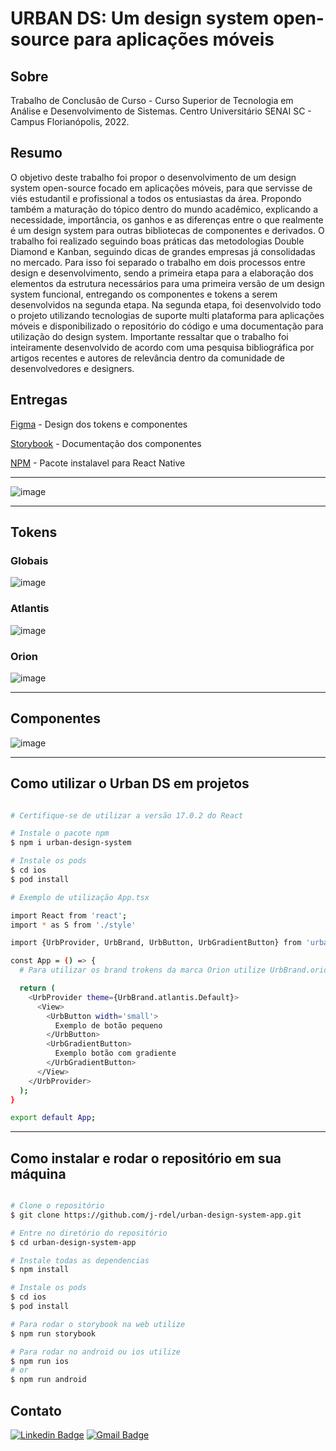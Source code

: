 # URBAN DS: Um design system open-source para aplicações móveis

## Sobre

Trabalho de Conclusão de Curso - Curso Superior de Tecnologia em Análise e Desenvolvimento de Sistemas. Centro Universitário SENAI SC - Campus Florianópolis, 2022.

## Resumo

O objetivo deste trabalho foi propor o desenvolvimento de um design system open-source focado em aplicações móveis, para que servisse de viés estudantil e profissional a todos os entusiastas da área. Propondo também a maturação do tópico dentro do mundo acadêmico, explicando a necessidade, importância, os ganhos e as diferenças entre o que realmente é um design system para outras bibliotecas de componentes e derivados. O trabalho foi realizado seguindo boas práticas das metodologias Double Diamond e Kanban, seguindo dicas de grandes empresas já consolidadas no mercado. Para isso foi separado o trabalho em dois processos entre design e desenvolvimento, sendo a primeira etapa para a elaboração dos elementos da estrutura necessários para uma primeira versão de um design system funcional, entregando os componentes e tokens a serem desenvolvidos na segunda etapa. Na segunda etapa, foi desenvolvido todo o projeto utilizando tecnologias de suporte multi plataforma para aplicações móveis e disponibilizado o repositório do código e uma documentação para utilização do design system. Importante ressaltar que o trabalho foi inteiramente desenvolvido de acordo com uma pesquisa bibliográfica por artigos recentes e autores de relevância dentro da comunidade de desenvolvedores e designers.

## Entregas

[Figma](https://figma.fun/9KXGmx) - Design dos tokens e componentes

[Storybook](https://638bac8a6de7967b8d29c3c1-sgggctgzmg.chromatic.com/) - Documentação dos componentes

[NPM](https://www.npmjs.com/package/urban-design-system-app?activeTab=readme) - Pacote instalavel para React Native

---

![image](https://github.com/j-rdel/urban-design-system-app/blob/master/src/assets/images/Cover.png?raw=true)

---

## Tokens

### Globais

![image](https://github.com/j-rdel/urban-design-system-app/blob/master/src/assets/images/GlobalTokens.png?raw=true)

### Atlantis

![image](https://github.com/j-rdel/urban-design-system-app/blob/master/src/assets/images/AtlantisBrandTokens.png?raw=true)

### Orion

![image](https://github.com/j-rdel/urban-design-system-app/blob/master/src/assets/images/OrionBrandTokens.png?raw=true)

---

## Componentes

![image](https://github.com/j-rdel/urban-design-system-app/blob/master/src/assets/images/Components.png?raw=true)

---

## Como utilizar o Urban DS em projetos

```bash

# Certifique-se de utilizar a versão 17.0.2 do React

# Instale o pacote npm
$ npm i urban-design-system

# Instale os pods
$ cd ios
$ pod install

# Exemplo de utilização App.tsx

import React from 'react';
import * as S from './style'

import {UrbProvider, UrbBrand, UrbButton, UrbGradientButton} from 'urban-design-system/dist/index';

const App = () => {
  # Para utilizar os brand trokens da marca Orion utilize UrbBrand.orion.Default no provider

  return (
    <UrbProvider theme={UrbBrand.atlantis.Default}>
      <View>
        <UrbButton width='small'>
          Exemplo de botão pequeno
        </UrbButton>
        <UrbGradientButton>
          Exemplo botão com gradiente
        </UrbGradientButton> 
      </View>
    </UrbProvider>
  );
}

export default App;

```

---

## Como instalar e rodar o repositório em sua máquina

```bash

# Clone o repositório
$ git clone https://github.com/j-rdel/urban-design-system-app.git

# Entre no diretório do repositório
$ cd urban-design-system-app

# Instale todas as dependencias
$ npm install

# Instale os pods
$ cd ios
$ pod install

# Para rodar o storybook na web utilize
$ npm run storybook

# Para rodar no android ou ios utilize
$ npm run ios
# or
$ npm run android

```

## Contato

[![Linkedin Badge](https://img.shields.io/badge/-Jardel-blue?style=flat-square&logo=Linkedin&logoColor=white&link=https://www.linkedin.com/in/jardel-urban-906519199/)](https://www.linkedin.com/in/jardel-urban-906519199/)
[![Gmail Badge](https://img.shields.io/badge/-jardelurban3@gmail.com-c14438?style=flat-square&logo=Gmail&logoColor=white&link=mailto:jardelurban3@gmail.com)](mailto:jardelurban3@gmail.com)